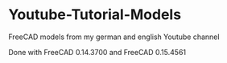 # Youtube-Tutorial-Models
FreeCAD models from my german and english Youtube channel

Done with FreeCAD 0.14.3700 and FreeCAD 0.15.4561
